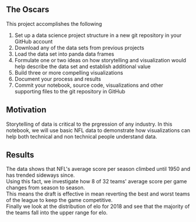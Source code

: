 ## The Oscars

This project accomplishes the following<br>
 
1. Set up a data science project structure in a new git repository in your GitHub account<br>
2. Download any of the data sets from previous projects<br>
3. Load the data set into panda data frames<br>
4. Formulate one or two ideas on how storytelling and visualization would help describe the data set and establish additional value<br>
5. Build three or more compelling visualizations<br>
6. Document your process and results<br>
7. Commit your notebook, source code, visualizations and other supporting files to the git repository in GitHub<br>

## Motivation 

Storytelling of data is critical to the prgression of any industry. In this notebook, we will use basic NFL data to demonstrate how visualizations can help both technical and non technical people understand data.

## Results

The data shows that NFL's average score per season climbed until 1950 and has trended sideways since.<br>
Using this fact, we investigate how 8 of 32 teams' average score per game changes from season to season.<br>
This means the draft is effective in mean reverting the best and worst teams of the league to keep the game competitive.<br>
Finally we look at the distribution of elo for 2018 and see that the majority of the teams fall into the upper range for elo.<br>

